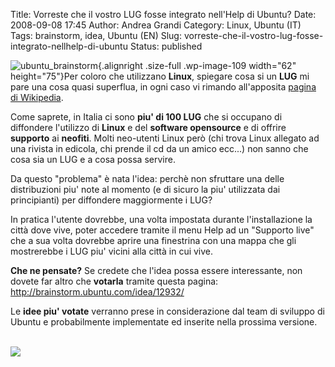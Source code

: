 Title: Vorreste che il vostro LUG fosse integrato nell'Help di Ubuntu?
Date: 2008-09-08 17:45
Author: Andrea Grandi
Category: Linux, Ubuntu (IT)
Tags: brainstorm, idea, Ubuntu (EN)
Slug: vorreste-che-il-vostro-lug-fosse-integrato-nellhelp-di-ubuntu
Status: published

![](http://www.andreagrandi.it/wp-content/uploads/2008/09/ubuntu_brainstorm.jpg "ubuntu_brainstorm"){.alignright
.size-full .wp-image-109 width="62" height="75"}Per coloro che
utilizzano **Linux**, spiegare cosa si un **LUG** mi pare una cosa quasi
superflua, in ogni caso vi rimando all'apposita [pagina di
Wikipedia](http://it.wikipedia.org/wiki/Linux_user_group).

Come saprete, in Italia ci sono **piu' di 100 LUG** che si occupano di
diffondere l'utilizzo di **Linux** e del **software opensource** e di
offrire **supporto** ai **neofiti**. Molti neo-utenti Linux però (chi
trova Linux allegato ad una rivista in edicola, chi prende il cd da un
amico ecc...) non sanno che cosa sia un LUG e a cosa possa servire.

Da questo "problema" è nata l'idea: perchè non sfruttare una delle
distribuzioni piu' note al momento (e di sicuro la piu' utilizzata dai
principianti) per diffondere maggiormente i LUG?

In pratica l'utente dovrebbe, una volta impostata durante
l'installazione la città dove vive, poter accedere tramite il menu Help
ad un "Supporto live" che a sua volta dovrebbe aprire una finestrina con
una mappa che gli mostrerebbe i LUG piu' vicini alla città in cui vive.

**Che ne pensate?** Se credete che l'idea possa essere interessante, non
dovete far altro che **votarla** tramite questa pagina:
<http://brainstorm.ubuntu.com/idea/12932/>

Le **idee piu' votate** verranno prese in considerazione dal team di
sviluppo di Ubuntu e probabilmente implementate ed inserite nella
prossima versione.

[  
![](http://brainstorm.ubuntu.com/idea/12932/image/1/)  
](http://brainstorm.ubuntu.com/idea/12932/)
